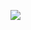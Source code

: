 [![](https://jitpack.io/v/alanjhughes/interpolation-kt.svg)](https://jitpack.io/#alanjhughes/interpolation-kt)
